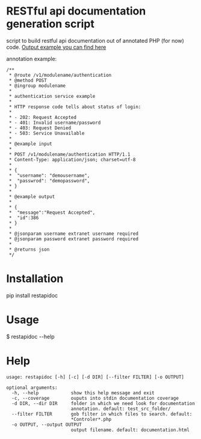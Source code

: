 RESTful api documentation generation script
===================

script to build restful api documentation out of annotated PHP (for now) code. [Output example you can find here](http://htmlpreview.github.io/?https://raw.github.com/dzhibas/rest-api-doc/master/documentation.html)

annotation example:

    /**
     * @route /v1/modulename/authentication
     * @method POST
     * @ingroup modulename
     *
     * authentication service example
     *
     * HTTP response code tells about status of login:
     *
     * - 202: Request Accepted
     * - 401: Invalid username/password
     * - 403: Request Denied
     * - 503: Service Unavailable
     *
     * @example input
     *
     * POST /v1/modulename/authentication HTTP/1.1
     * Content-Type: application/json; charset=utf-8
     *
     * {
     *  "username": "demousername",
     *  "passwrod": "demopassword",
     * }
     *
     * @example output
     *
     * {
     *  "message":"Request Accepted",
     *  "id":386
     * }
     *
     * @jsonparam username extranet username required
     * @jsonparam password extranet password required
     *
     * @returns json
     */

Installation
==
pip install restapidoc

Usage
==
$ restapidoc --help

Help
==
    usage: restapidoc [-h] [-c] [-d DIR] [--filter FILTER] [-o OUTPUT]

    optional arguments:
      -h, --help            show this help message and exit
      -c, --coverage        ouputs into stdin documentation coverage
      -d DIR, --dir DIR     folder in which we need look for documentation
                            annotation. default: test_src_folder/
      --filter FILTER       gob filter in which files to search. default:
                            *Controler*.php
      -o OUTPUT, --output OUTPUT
                            output filename. default: documentation.html